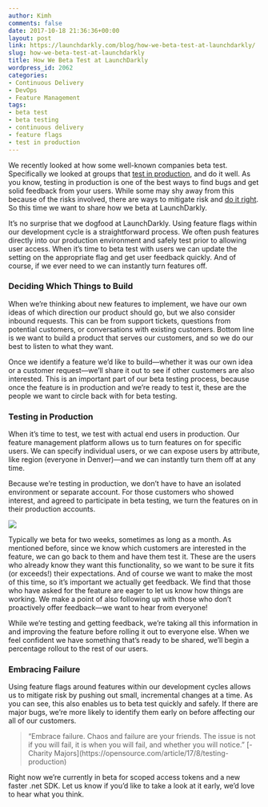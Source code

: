 ```yaml
---
author: Kimh
comments: false
date: 2017-10-18 21:36:36+00:00
layout: post
link: https://launchdarkly.com/blog/how-we-beta-test-at-launchdarkly/
slug: how-we-beta-test-at-launchdarkly
title: How We Beta Test at LaunchDarkly
wordpress_id: 2062
categories:
- Continuous Delivery
- DevOps
- Feature Management
tags:
- beta test
- beta testing
- continuous delivery
- feature flags
- test in production
---
```


We recently looked at how some well-known companies beta test. Specifically we looked at groups that [test in production](https://blog.launchdarkly.com/tag/beta-testing/), and do it well. As you know, testing in production is one of the best ways to find bugs and get solid feedback from your users. While some may shy away from this because of the risks involved, there are ways to mitigate risk and [do it right](https://opensource.com/article/17/8/testing-production). So this time we want to share how we beta at LaunchDarkly. 

It’s no surprise that we dogfood at LaunchDarkly. Using feature flags within our development cycle is a straightforward process. We often push features directly into our production environment and safely test prior to allowing user access. When it’s time to beta test with users we can update the setting on the appropriate flag and get user feedback quickly. And of course, if we ever need to we can instantly turn features off.


### **Deciding Which Things to Build**


When we’re thinking about new features to implement, we have our own ideas of which direction our product should go, but we also consider inbound requests. This can be from support tickets, questions from potential customers, or conversations with existing customers. Bottom line is we want to build a product that serves our customers, and so we do our best to listen to what they want.

Once we identify a feature we’d like to build—whether it was our own idea or a customer request—we’ll share it out to see if other customers are also interested. This is an important part of our beta testing process, because once the feature is in production and we’re ready to test it, these are the people we want to circle back with for beta testing.


### **Testing in Production**


When it’s time to test, we test with actual end users in production. Our feature management platform allows us to turn features on for specific users. We can specify individual users, or we can expose users by attribute, like region (everyone in Denver)—and we can instantly turn them off at any time.

Because we’re testing in production, we don’t have to have an isolated environment or separate account. For those customers who showed interest, and agreed to participate in beta testing, we turn the features on in their production accounts.

![](https://media.giphy.com/media/kNTAHtqCfu6nm/giphy.gif)

Typically we beta for two weeks, sometimes as long as a month. As mentioned before, since we know which customers are interested in the feature, we can go back to them and have them test it. These are the users who already know they want this functionality, so we want to be sure it fits (or exceeds!) their expectations. And of course we want to make the most of this time, so it’s important we actually get feedback. We find that those who have asked for the feature are eager to let us know how things are working. We make a point of also following up with those who don’t proactively offer feedback—we want to hear from everyone!

While we’re testing and getting feedback, we’re taking all this information in and improving the feature before rolling it out to everyone else. When we feel confident we have something that’s ready to be shared, we’ll begin a percentage rollout to the rest of our users. 


### **Embracing Failure**


Using feature flags around features within our development cycles allows us to mitigate risk by pushing out small, incremental changes at a time. As you can see, this also enables us to beta test quickly and safely. If there are major bugs, we’re more likely to identify them early on before affecting our all of our customers. 


<blockquote>“Embrace failure. Chaos and failure are your friends. The issue is not if you will fail, it is when you will fail, and whether you will notice.” [-Charity Majors](https://opensource.com/article/17/8/testing-production)</blockquote>


Right now we’re currently in beta for scoped access tokens and a new faster .net SDK. Let us know if you’d like to take a look at it early, we’d love to hear what you think.
